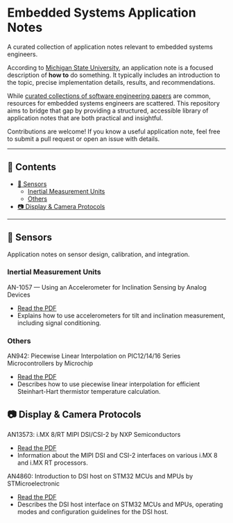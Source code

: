 # Embedded Systems Application Notes <!-- omit in toc -->

A curated collection of application notes relevant to embedded systems engineers.

According to [Michigan State University](https://www.egr.msu.edu/classes/ece480/capstone/docs/app_note.html), an application note is a focused description of **how to** do something. It typically includes an introduction to the topic, precise implementation details, results, and recommendations.

While [curated collections of software engineering papers](https://interviewready.io/blog/white-papers-worth-reading-for-software-engineers) are common, resources for embedded systems engineers are scattered. This repository aims to bridge that gap by providing a structured, accessible library of application notes that are both practical and insightful.

Contributions are welcome! If you know a useful application note, feel free to submit a pull request or open an issue with details.


---

## 📖 Contents <!-- omit in toc -->
- [📡 Sensors](#-sensors)
  - [Inertial Measurement Units](#inertial-measurement-units)
  - [Others](#others)
- [📷 Display \& Camera Protocols](#-display--camera-protocols)

---

## 📡 Sensors
Application notes on sensor design, calibration, and integration.

### Inertial Measurement Units

AN-1057 — Using an Accelerometer for Inclination Sensing by Analog Devices
- [Read the PDF](https://www.analog.com/media/en/technical-documentation/app-notes/an-1057.pdf)
- Explains how to use accelerometers for tilt and inclination measurement, including signal conditioning.


### Others
AN942: Piecewise Linear Interpolation on PIC12/14/16 Series
Microcontrollers by Microchip
- [Read the PDF](https://ww1.microchip.com/downloads/en/AppNotes/00942A.pdf)
- Describes how to use piecewise linear interpolation for efficient Steinhart-Hart thermistor temperature calculation.

## 📷 Display & Camera Protocols
AN13573: i.MX 8/RT MIPI DSI/CSI-2 by NXP Semiconductors
- [Read the PDF](https://www.nxp.com/docs/en/application-note/AN13573.pdf)
- Information about the MIPI DSI and CSI-2 interfaces on various i.MX 8 and i.MX RT processors.

AN4860: Introduction to DSI host on STM32 MCUs and MPUs by STMicroelectronic
- [Read the PDF](https://www.st.com/resource/en/application_note/an4860-introduction-to-dsi-host-on-stm32-mcus-and-mpus-stmicroelectronics.pdf)
-  Describes the DSI host interface on STM32 MCUs and MPUs, operating modes and configuration guidelines for the DSI host.
